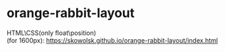 # orange-rabbit-layout
HTML\CSS(only float\position) \
(for 1600px): https://skowolsk.github.io/orange-rabbit-layout/index.html

